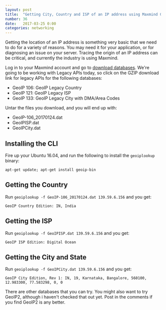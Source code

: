 ```yaml
---
layout: post
title:  "Getting City, Country and ISP of an IP address using Maxmind GeoIP"
number: 36
date:   2017-03-25 0:00
categories: networking
---
```



Getting the location of an IP address is something very basic that we need to do for a variety of reasons. You may need it for your application, or for diagnosing an issue on your server. Tracing the origin of an IP address can be critical, and currently the industry is using Maxmind.

Log in to your Maxmind account and go to [download databases](https://www.maxmind.com/en/download_files). We're going to be working with Legacy APIs today, so click on the GZIP download link for legacy APIs for the following databases:

- GeoIP 106: GeoIP Legacy Country
- GeoIP 121: GeoIP Legacy ISP
- GeoIP 133: GeoIP Legacy City with DMA/Area Codes

Untar the files you download, and you will end up with:

- GeoIP-106_20170124.dat
- GeoIPISP.dat
- GeoIPCity.dat

## Installing the CLI

Fire up your Ubuntu 16.04, and run the following to install the `geoiplookup` binary:

`apt-get update; apt-get install geoip-bin`

## Getting the Country
Run `geoiplookup -f GeoIP-106_20170124.dat 139.59.6.156` and you get:

```
GeoIP Country Edition: IN, India
``` 

## Getting the ISP
Run `geoiplookup -f GeoIPISP.dat 139.59.6.156` and you get:

```
GeoIP ISP Edition: Digital Ocean
```

## Getting the City and State
Run `geoiplookup -f GeoIPCity.dat 139.59.6.156` and you get:

```
GeoIP City Edition, Rev 1: IN, 19, Karnataka, Bangalore, 560100, 12.983300, 77.583298, 0, 0
```

There are other databases that you can try. You might also want to try GeoIP2, although i haven't checked that out yet. Post in the comments if you find GeoIP2 is any better.